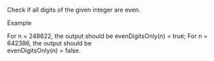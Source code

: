 Check if all digits of the given integer are even.

Example

For n = 248622, the output should be
evenDigitsOnly(n) = true;
For n = 642386, the output should be  
evenDigitsOnly(n) = false.
